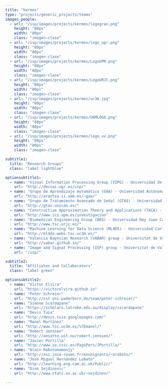 ```yaml
---
title: "kermes"
type: "projects/generic_projects/teams"
images_people:
  - url: "/isp/images/projects/kermes/logogran.png"
    height: "80px"
    width: "80px"
    class: "imagen-clase"
  - url: "/isp/images/projects/kermes/logo_ugr.png"
    height: "80px"
    width: "80px"
    class: "imagen-clase"
  - url: "/isp/images/projects/kermes/LogoUPM.png"
    height: "80px"
    width: "80px"
    class: "imagen-clase"
  - url: "/isp/images/projects/kermes/LogoURJC.png"
    height: "80px"
    width: "80px"
    class: "imagen-clase"
  - url: "/isp/images/projects/kermes/uc3m.jpg"
    height: "80px"
    width: "80px"
    class: "imagen-clase"
  - url: "/isp/images/projects/kermes/UAMLOGO.png"
    height: "80px"
    width: "80px"
    class: "imagen-clase"
  - url: "/isp/images/projects/kermes/logo_uv.png"
    height: "80px"
    width: "80px"
    class: "imagen-clase"

subtitle1:
  title: "Research Groups"
  class: "label lightblue"

optionsubtitle1:
  - name: "Visual Information Processing Group (VIPG) - Universidad de Granada"
    url: "http://decsai.ugr.es/vip/"
  - name: "Grupo de Aprendizaje Automático (GAA) - Universidad Autónoma de Madrid"
    url: "http://arantxa.ii.uam.es/~gaa/"
  - name: "Grupo de Tratamiento Avanzado de Señal (GTAS) - Universidad de Cantabria"
    url: "http://gtas.unican.es/"
  - name: "Constructive Approximation Theory and Applications (TACA) - Universidad Politecnica de Madrid"
    url: "http://www.ics.upm.es/investigacion"
  - name: "Biomedical Engineering Group (BEG) - Universidad Rey Juan Carlos"
    url: "http://www.tsc.urjc.es/"
  - name: "Machine Learning for Data Science (ML4DS) - Universidad Carlos III de Madrid"
    url: "http://ml4ds.webs.tsc.uc3m.es/"
  - name: "Valencia Bayesian Research (VABAR) group - Universitat de València"
    url: "http://vabar.github.io/"
  - name: "Image and Signal Processing (ISP) group - Universitat de València Gustau Camps-Valls, PI"
    url: "/isp/"

subtitle2:
  title: "Affiliates and Collaborators"
  class: "label green"

optionsubtitle2:
  - name: "Victor Elvira"
    url: "https://victorelvira.github.io"
  - name: "Peter Schreier"
    url: "http://sst.uni-paderborn.de/team/peter-schreier/"
  - name: "Simone Scardapane"
    url: "https://scholars.latrobe.edu.au/display/sscardapane"
  - name: "Devis Tuia"
    url: "http://devis.tuia.googlepages.com/"
  - name: "Manel Martínez"
    url: "http://www.tsc.uc3m.es/%7Emanel/"
  - name: "Robert Jenssen"
    url: "http://ansatte.uit.no/robert.jenssen/"
  - name: "Javier Portilla"
    url: "http://www.io.csic.es/PagsPers/JPortilla/"
  - name: "Alain Rakotomamonjy"
    url: "http://asi.insa-rouen.fr/enseignants/~arakoto/"
  - name: "José Miguel Hernández Lobato"
    url: "http://learning.eng.cam.ac.uk/Public/"
  - name: "Dino Sejdinovic"
    url: "http://www.stats.ox.ac.uk/~sejdinov/"

---
```

